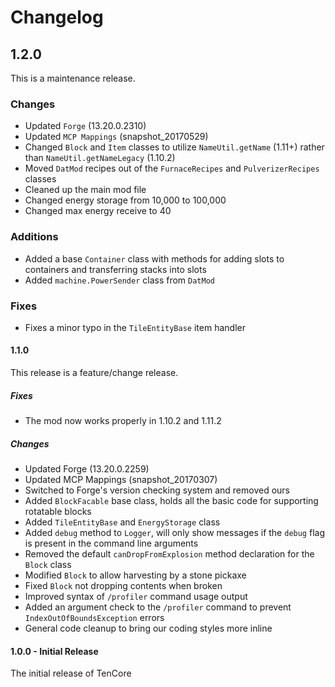 # Changelog

## 1.2.0
This is a maintenance release.

### Changes
- Updated `Forge` (13.20.0.2310)
- Updated `MCP Mappings` (snapshot_20170529)
- Changed `Block` and `Item` classes to utilize `NameUtil.getName` (1.11+) rather than `NameUtil.getNameLegacy` (1.10.2)
- Moved `DatMod` recipes out of the `FurnaceRecipes` and `PulverizerRecipes` classes
- Cleaned up the main mod file
- Changed energy storage from 10,000 to 100,000
- Changed max energy receive to 40

### Additions
- Added a base `Container` class with methods for adding slots to containers and transferring stacks into slots
- Added `machine.PowerSender` class from `DatMod`

### Fixes
- Fixes a minor typo in the `TileEntityBase` item handler

#### 1.1.0
This release is a feature/change release.

##### Fixes
- The mod now works properly in 1.10.2 and 1.11.2

##### Changes
- Updated Forge (13.20.0.2259)
- Updated MCP Mappings (snapshot_20170307)
- Switched to Forge's version checking system and removed ours
- Added `BlockFacable` base class, holds all the basic code for supporting rotatable blocks
- Added `TileEntityBase` and `EnergyStorage` class
- Added `debug` method to `Logger`, will only show messages if the `debug` flag is present in the command line arguments
- Removed the default `canDropFromExplosion` method declaration for the `Block` class
- Modified `Block` to allow harvesting by a stone pickaxe
- Fixed `Block` not dropping contents when broken
- Improved syntax of `/profiler` command usage output
- Added an argument check to the `/profiler` command to prevent `IndexOutOfBoundsException` errors
- General code cleanup to bring our coding styles more inline

#### 1.0.0 - Initial Release
The initial release of TenCore